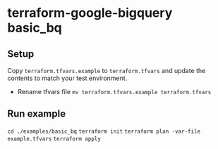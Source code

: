 # terraform-google-bigquery basic_bq

## Setup
Copy `terraform.tfvars.example` to `terraform.tfvars` and update the contents to match your test environment.
- Rename tfvars file `mv terraform.tfvars.example terraform.tfvars`

## Run example
`cd ./examples/basic_bq`
`terraform init`
`terraform plan -var-file example.tfvars`
`terraform apply`
